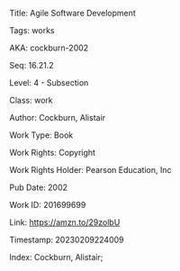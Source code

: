Title:  Agile Software Development

Tags:   works

AKA:    cockburn-2002

Seq:    16.21.2

Level:  4 - Subsection

Class:  work

Author: Cockburn, Alistair

Work Type: Book

Work Rights: Copyright

Work Rights Holder: Pearson Education, Inc

Pub Date: 2002

Work ID: 201699699

Link:   https://amzn.to/29zolbU

Timestamp: 20230209224009

Index:  Cockburn, Alistair; 
